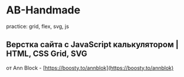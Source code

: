 # AB-Handmade
practice: grid, flex, svg, js

## Верстка сайта с JavaScript калькулятором | HTML, CSS Grid, SVG  
от Ann Block - [https://boosty.to/annblok](https://boosty.to/annblok)

